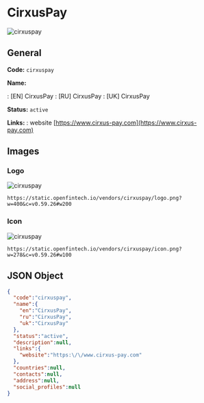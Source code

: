 
# CirxusPay 
![cirxuspay](https://static.openfintech.io/vendors/cirxuspay/logo.png?w=400&c=v0.59.26#w200)  

## General 
 
**Code:** `cirxuspay` 
 
**Name:** 
 
:	[EN] CirxusPay 
:	[RU] CirxusPay 
:	[UK] CirxusPay 
 
**Status:** `active` 
 
**Links:** 
: website [https://www.cirxus-pay.com](https://www.cirxus-pay.com) 
 

## Images 

### Logo 
 
![cirxuspay](https://static.openfintech.io/vendors/cirxuspay/logo.png?w=400&c=v0.59.26#w200)  

```
https://static.openfintech.io/vendors/cirxuspay/logo.png?w=400&c=v0.59.26#w200
```  

### Icon 
 
![cirxuspay](https://static.openfintech.io/vendors/cirxuspay/icon.png?w=278&c=v0.59.26#w100)  

```
https://static.openfintech.io/vendors/cirxuspay/icon.png?w=278&c=v0.59.26#w100
```  

## JSON Object 

```json
{
  "code":"cirxuspay",
  "name":{
    "en":"CirxusPay",
    "ru":"CirxusPay",
    "uk":"CirxusPay"
  },
  "status":"active",
  "description":null,
  "links":{
    "website":"https:\/\/www.cirxus-pay.com"
  },
  "countries":null,
  "contacts":null,
  "address":null,
  "social_profiles":null
}
```  
